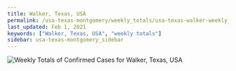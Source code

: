 ```yaml
---
title: Walker, Texas, USA
permalink: /usa-texas-montgomery/weekly_totals/usa-texas-walker-weekly_totals.html
last_updated: Feb 1, 2021
keywords: ["Walker, Texas, USA", "weekly totals"]
sidebar: usa-texas-montgomery_sidebar
---
```


![Weekly Totals of Confirmed Cases for Walker, Texas, USA](/covid_tracker/images/graphs/usa-texas-walker-weekly_totals_graph.png)
